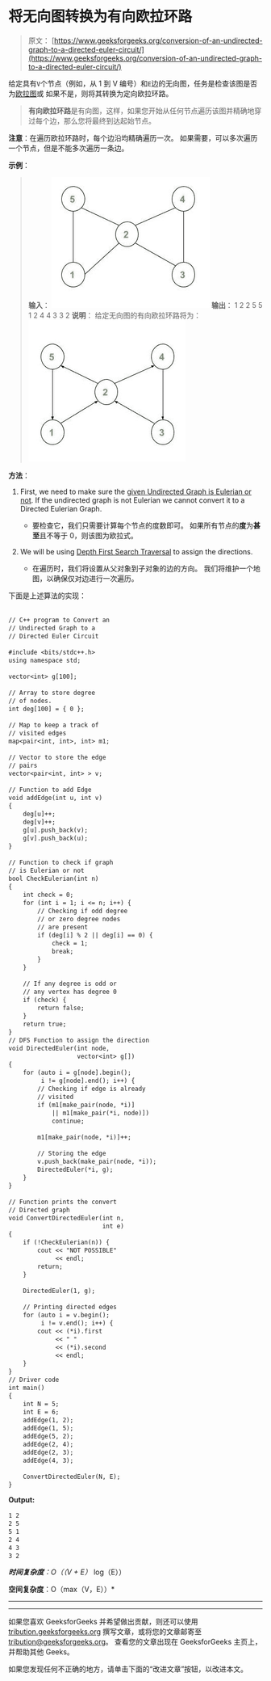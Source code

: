 # 将无向图转换为有向欧拉环路

> 原文： [https://www.geeksforgeeks.org/conversion-of-an-undirected-graph-to-a-directed-euler-circuit/](https://www.geeksforgeeks.org/conversion-of-an-undirected-graph-to-a-directed-euler-circuit/)

给定具有`V`个节点（例如，从 1 到 V 编号）和`E`边的无向图，任务是检查该图是否为[欧拉图](https://www.geeksforgeeks.org/eulerian-path-and-circuit/)或 如果不是，则将其转换为定向欧拉环路。

> **有向欧拉环路**是有向图，这样，如果您开始从任何节点遍历该图并精确地穿过每个边，那么您将最终到达起始节点。

**注意**：在遍历欧拉环路时，每个边沿均精确遍历一次。 如果需要，可以多次遍历一个节点，但是不能多次遍历一条边。

**示例**：

> **输入**：
> ![](img/120e2b96fb0e6cad934ddda1856785cd.png) 
> **输出**：
> 1 2
> 2 5
> 5 1
> 2 4
> 4 3
> 3 2
> **说明**：
> 给定无向图的有向欧拉环路将为：
> ![](img/a1be838ecd27d7d986d42b3ab13061bc.png)

**方法**：

1.  First, we need to make sure the [given Undirected Graph is Eulerian or not](https://www.geeksforgeeks.org/eulerian-path-and-circuit/). If the undirected graph is not Eulerian we cannot convert it to a Directed Eulerian Graph.

    *   要检查它，我们只需要计算每个节点的度数即可。 如果所有节点的**度**为**甚至**且不等于 0，则该图为欧拉式。

2.  We will be using [Depth First Search Traversal](https://www.geeksforgeeks.org/depth-first-search-or-dfs-for-a-graph/) to assign the directions.

    *   在遍历时，我们将设置从父对象到子对象的边的方向。 我们将维护一个地图，以确保仅对边进行一次遍历。

下面是上述算法的实现：

```

// C++ program to Convert an 
// Undirected Graph to a 
// Directed Euler Circuit 

#include <bits/stdc++.h> 
using namespace std; 

vector<int> g[100]; 

// Array to store degree 
// of nodes. 
int deg[100] = { 0 }; 

// Map to keep a track of 
// visited edges 
map<pair<int, int>, int> m1; 

// Vector to store the edge 
// pairs 
vector<pair<int, int> > v; 

// Function to add Edge 
void addEdge(int u, int v) 
{ 
    deg[u]++; 
    deg[v]++; 
    g[u].push_back(v); 
    g[v].push_back(u); 
} 

// Function to check if graph 
// is Eulerian or not 
bool CheckEulerian(int n) 
{ 
    int check = 0; 
    for (int i = 1; i <= n; i++) { 
        // Checking if odd degree 
        // or zero degree nodes 
        // are present 
        if (deg[i] % 2 || deg[i] == 0) { 
            check = 1; 
            break; 
        } 
    } 

    // If any degree is odd or 
    // any vertex has degree 0 
    if (check) { 
        return false; 
    } 
    return true; 
} 
// DFS Function to assign the direction 
void DirectedEuler(int node, 
                   vector<int> g[]) 
{ 
    for (auto i = g[node].begin(); 
         i != g[node].end(); i++) { 
        // Checking if edge is already 
        // visited 
        if (m1[make_pair(node, *i)] 
            || m1[make_pair(*i, node)]) 
            continue; 

        m1[make_pair(node, *i)]++; 

        // Storing the edge 
        v.push_back(make_pair(node, *i)); 
        DirectedEuler(*i, g); 
    } 
} 

// Function prints the convert 
// Directed graph 
void ConvertDirectedEuler(int n, 
                          int e) 
{ 
    if (!CheckEulerian(n)) { 
        cout << "NOT POSSIBLE"
             << endl; 
        return; 
    } 

    DirectedEuler(1, g); 

    // Printing directed edges 
    for (auto i = v.begin(); 
         i != v.end(); i++) { 
        cout << (*i).first 
             << " "
             << (*i).second 
             << endl; 
    } 
} 
// Driver code 
int main() 
{ 
    int N = 5; 
    int E = 6; 
    addEdge(1, 2); 
    addEdge(1, 5); 
    addEdge(5, 2); 
    addEdge(2, 4); 
    addEdge(2, 3); 
    addEdge(4, 3); 

    ConvertDirectedEuler(N, E); 
} 

```

**Output:**

```
1 2
2 5
5 1
2 4
4 3
3 2

```

***时间复杂度**：O（（V + E）* log（E））

**空间复杂度**：O（max（V，E））*



* * *

* * *

如果您喜欢 GeeksforGeeks 并希望做出贡献，则还可以使用 [tribution.geeksforgeeks.org](https://contribute.geeksforgeeks.org/) 撰写文章，或将您的文章邮寄至 tribution@geeksforgeeks.org。 查看您的文章出现在 GeeksforGeeks 主页上，并帮助其他 Geeks。

如果您发现任何不正确的地方，请单击下面的“改进文章”按钮，以改进本文。